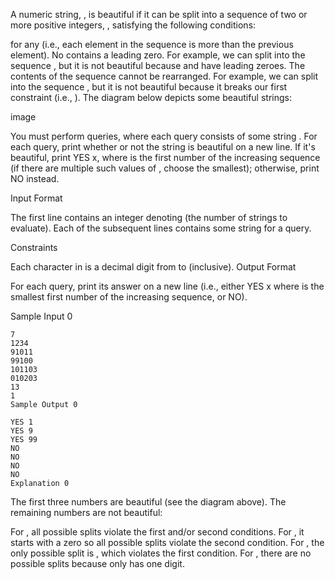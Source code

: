 A numeric string, , is beautiful if it can be split into a sequence of two or more positive integers, , satisfying the following conditions:

 for any  (i.e., each element in the sequence is  more than the previous element).
No  contains a leading zero. For example, we can split  into the sequence , but it is not beautiful because  and  have leading zeroes.
The contents of the sequence cannot be rearranged. For example, we can split  into the sequence , but it is not beautiful because it breaks our first constraint (i.e., ).
The diagram below depicts some beautiful strings:

image

You must perform  queries, where each query consists of some string . For each query, print whether or not the string is beautiful on a new line. If it's beautiful, print YES x, where  is the first number of the increasing sequence (if there are multiple such values of , choose the smallest); otherwise, print NO instead.

Input Format

The first line contains an integer denoting  (the number of strings to evaluate). 
Each of the  subsequent lines contains some string  for a query.

Constraints



Each character in  is a decimal digit from  to  (inclusive).
Output Format

For each query, print its answer on a new line (i.e., either YES x where  is the smallest first number of the increasing sequence, or NO).

Sample Input 0
```
7
1234
91011
99100
101103
010203
13
1
Sample Output 0

YES 1
YES 9
YES 99
NO
NO
NO
NO
Explanation 0
```
The first three numbers are beautiful (see the diagram above). The remaining numbers are not beautiful:

For , all possible splits violate the first and/or second conditions.
For , it starts with a zero so all possible splits violate the second condition.
For , the only possible split is , which violates the first condition.
For , there are no possible splits because  only has one digit.
